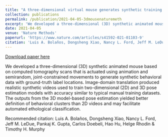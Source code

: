 ```yaml
---
title: "A three-dimensional virtual mouse generates synthetic training data for behavioral analysis"
collection: publications
permalink: /publication/2021-04-05-3dmousenaturemeth
excerpt: 'We developed a three-dimensional (3D) synthetic animated mouse based on computed tomography scans that is actuated using animation and semirandom, joint-constrained movements to generate synthetic behavioral data with ground-truth label locations. Image-domain translation produced realistic synthetic videos used to train two-dimensional (2D) and 3D pose estimation models with accuracy similar to typical manual training datasets. The outputs from the 3D model-based pose estimation yielded better definition of behavioral clusters than 2D videos and may facilitate automated ethological classification.'
date: 2021-04-05
venue: 'Nature Methods'
paperurl: 'https://www.nature.com/articles/s41592-021-01103-9'
citation: 'Luis A. Bolaños, Dongsheng Xiao, Nancy L. Ford, Jeff M. LeDue, Pankaj K. Gupta, Carlos Doebeli, Hao Hu, Helge Rhodin &amp; Timothy H. Murphy'
---
```


<a href='https://www.nature.com/articles/s41592-021-01103-9'>Download paper here</a>

We developed a three-dimensional (3D) synthetic animated mouse based on computed tomography scans that is actuated using animation and semirandom, joint-constrained movements to generate synthetic behavioral data with ground-truth label locations. Image-domain translation produced realistic synthetic videos used to train two-dimensional (2D) and 3D pose estimation models with accuracy similar to typical manual training datasets. The outputs from the 3D model-based pose estimation yielded better definition of behavioral clusters than 2D videos and may facilitate automated ethological classification.

Recommended citation: Luis A. Bolaños, Dongsheng Xiao, Nancy L. Ford, Jeff M. LeDue, Pankaj K. Gupta, Carlos Doebeli, Hao Hu, Helge Rhodin & Timothy H. Murphy
